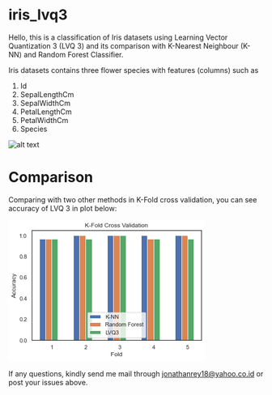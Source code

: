 # iris_lvq3
Hello, this is a classification of Iris datasets using Learning Vector Quantization 3 (LVQ 3) and its comparison with K-Nearest Neighbour (K-NN) and Random Forest Classifier.

Iris datasets contains three flower species with features (columns) such as 
1. Id
2. SepalLengthCm
3. SepalWidthCm
4. PetalLengthCm
5. PetalWidthCm
6. Species

![alt text](https://miro.medium.com/max/700/0*nn39yHJ4LHqkaCjG.jpg)

# Comparison
Comparing with two other methods in K-Fold cross validation, you can see accuracy of LVQ 3 in plot below:

![alt text](https://github.com/jonathanrsmjtk/iris_lvq3/raw/master/download.png)

If any questions, kindly send me mail through jonathanrey18@yahoo.co.id or post your issues above.
